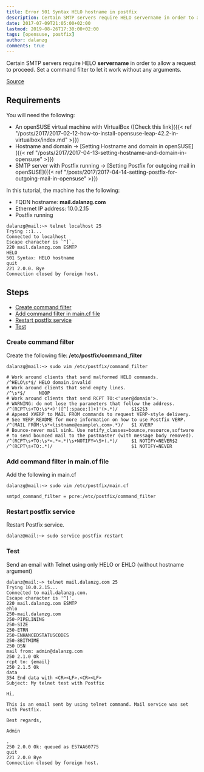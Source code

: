 ```yaml
---
title: Error 501 Syntax HELO hostname in postfix
description: Certain SMTP servers require HELO servername in order to allow a request to proceed. Set a command filter to let it work without any arguments.
date: 2017-07-09T21:05:00+02:00
lastmod: 2019-08-26T17:30:00+02:00
tags: [opensuse, postfix]
author: dalanzg
comments: true
---
```


Certain SMTP servers require HELO **servername** in order to allow a request to proceed. Set a command filter to let it work without any arguments.

[Source](http://www.postfix.org/postconf.5.html#smtpd_command_filter)

## Requirements

You will need the following:

- An openSUSE virtual machine with VirtualBox ([Check this link]({{< ref "/posts/2017/2017-02-12-how-to-install-opensuse-leap-42.2-in-virtualbox/index.md" >}})
- Hostname and domain -> [Setting Hostname and domain in openSUSE]({{< ref "/posts/2017/2017-04-13-setting-hostname-and-domain-in-opensuse" >}})
- SMTP server with Postfix running -> [Setting Postfix for outgoing mail in openSUSE]({{< ref "/posts/2017/2017-04-14-setting-postfix-for-outgoing-mail-in-opensuse" >}})

In this tutorial, the machine has the following:

- FQDN hostname: **mail.dalanzg.com**
- Ethernet IP address: 10.0.2.15
- Postfix running

```terminal
dalanzg@mail:~> telnet localhost 25
Trying ::1...
Connected to localhost
Escape character is `^]`.
220 mail.dalanzg.com ESMTP
HELO
501 Syntax: HELO hostname
quit
221 2.0.0. Bye
Connection closed by foreign host.
```

## Steps

- [Create command filter](#create-command-filter)
- [Add command filter in main.cf file](#add-command-filter-in-main.cf-file)
- [Restart postfix service](#restart-postfix-service)
- [Test](#test)

### Create command filter

Create the following file: **/etc/postfix/command_filter**

```terminal
dalanzg@mail:~> sudo vim /etc/postfix/command_filter
```

```vim
# Work around clients that send malformed HELO commands.
/^HELO\s*$/ HELO domain.invalid
# Work around clients that send empty lines.
/^\s*$/     NOOP
# Work around clients that send RCPT TO:<'user@domain'>.
# WARNING: do not lose the parameters that follow the address.
/^(RCPT\s+TO:\s*<)'([^[:space:]]+)'(>.*)/     $1$2$3
# Append XVERP to MAIL FROM commands to request VERP-style delivery.
# See VERP_README for more information on how to use Postfix VERP.
/^(MAIL FROM:\s*<listname@example\.com>.*)/   $1 XVERP
# Bounce-never mail sink. Use notify_classes=bounce,resource,software
# to send bounced mail to the postmaster (with message body removed).
/^(RCPT\s+TO:\s*<.*>.*)\s+NOTIFY=\S+(.*)/     $1 NOTIFY=NEVER$2
/^(RCPT\s+TO:.*)/                             $1 NOTIFY=NEVER
```

### Add command filter in main.cf file

Add the following in main.cf

```terminal
dalanzg@mail:~> sudo vim /etc/postfix/main.cf
```

```vim
smtpd_command_filter = pcre:/etc/postfix/command_filter
```

### Restart postfix service

Restart Postfix service.

```terminal
dalanz@mail:~> sudo service postfix restart
```

### Test

Send an email with Telnet using only HELO or EHLO (without hostname argument)

```terminal
dalanz@mail:~> telnet mail.dalanzg.com 25
Trying 10.0.2.15...
Connected to mail.dalanzg.com.
Escape character is '^]'.
220 mail.dalanzg.com ESMTP
ehlo
250-mail.dalanzg.com
250-PIPELINING
250-SIZE
250-ETRN
250-ENHANCEDSTATUSCODES
250-8BITMIME
250 DSN
mail from: admin@dalanzg.com
250 2.1.0 Ok
rcpt to: {email}
250 2.1.5 Ok
data
354 End data with <CR><LF>.<CR><LF>
Subject: My telnet test with Postfix

Hi,

This is an email sent by using telnet command. Mail service was set with Postfix.

Best regards,

Admin

.
250 2.0.0 Ok: queued as E57AA60775
quit
221 2.0.0 Bye
Connection closed by foreign host.
```
